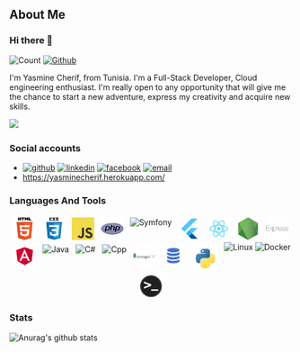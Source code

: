 ## About Me

### Hi there 👋
 ![Count](https://visitor-badge.laobi.icu/badge?page_id=CherifYasmine.CherifYasmine) [![Github](https://img.shields.io/github/followers/CherifYasmine?label=Follow&style=social)](https://github.com/CherifYasmine) 

I'm Yasmine Cherif, from Tunisia. I'm a Full-Stack Developer, Cloud engineering enthusiast. I'm really open to any opportunity that will give me the chance to start a new adventure, express my creativity and acquire new skills.

<a href="https://github.com/DenverCoder1/readme-typing-svg"><img src="https://readme-typing-svg.herokuapp.com?lines=Software+Engineering+Student;Full+Stack+Developer;UI/UX+Designer;Always%20learning%20new%20things&center=false&width=500&height=50"></a>

### Social accounts
  - [<img src='https://cdn.jsdelivr.net/npm/simple-icons@3.0.1/icons/github.svg' alt='github' height='40'>](https://github.com/CherifYasmine) [<img src='https://cdn.jsdelivr.net/npm/simple-icons@3.0.1/icons/linkedin.svg' alt='linkedin' height='40'>](https://www.linkedin.com/in/yasmine-cherif-0498b01b3/) [<img src='https://cdn.jsdelivr.net/npm/simple-icons@3.0.1/icons/facebook.svg' alt='facebook' height='40'>](https://www.facebook.com/yasmine.cherif.104)  [<img src='https://cdn.jsdelivr.net/npm/simple-icons@4.19.0/icons/messenger.svg' alt='email' height='40'>](mailto:yasmine.chirif@insat.u-carthage.tn)
  - https://yasminecherif.herokuapp.com/

### **Languages And Tools**

<p align="center">
<img src="https://raw.githubusercontent.com/github/explore/80688e429a7d4ef2fca1e82350fe8e3517d3494d/topics/html/html.png" alt="HTML5" height="40" style="vertical-align:top; margin:4px">
<img src="https://raw.githubusercontent.com/github/explore/80688e429a7d4ef2fca1e82350fe8e3517d3494d/topics/css/css.png" alt="CSS3" height="40" style="vertical-align:top; margin:4px">
<img src="https://raw.githubusercontent.com/github/explore/80688e429a7d4ef2fca1e82350fe8e3517d3494d/topics/javascript/javascript.png" alt="JS" height="40" style="vertical-align:top; margin:4px">
  <img src="https://raw.githubusercontent.com/github/explore/80688e429a7d4ef2fca1e82350fe8e3517d3494d/topics/php/php.png" alt="PHP" height="40" style="vertical-align:top; margin:4px">
   <img src="https://iconape.com/wp-content/files/ds/99775/svg/symfony.svg" alt="Symfony" height="40" style="vertical-align:top; margin:4px">
<img src="https://raw.githubusercontent.com/github/explore/80688e429a7d4ef2fca1e82350fe8e3517d3494d/topics/flutter/flutter.png" alt="Flutter" height="40" style="vertical-align:top; margin:4px">
<img src="https://raw.githubusercontent.com/github/explore/80688e429a7d4ef2fca1e82350fe8e3517d3494d/topics/react/react.png" alt="React" height="40" style="vertical-align:top; margin:4px">
<img src="https://raw.githubusercontent.com/github/explore/80688e429a7d4ef2fca1e82350fe8e3517d3494d/topics/nodejs/nodejs.png" alt="NodeJS" height="40" style="vertical-align:top; margin:4px">
<img src="https://raw.githubusercontent.com/github/explore/80688e429a7d4ef2fca1e82350fe8e3517d3494d/topics/express/express.png" alt="NodeJS" height="40" style="vertical-align:top; margin:4px">
<img src="https://raw.githubusercontent.com/github/explore/80688e429a7d4ef2fca1e82350fe8e3517d3494d/topics/angular/angular.png" alt="Angular" height="40" style="vertical-align:top; margin:4px">
<img src="https://icon-library.com/images/java-icon-png/java-icon-png-15.jpg" alt="Java" height="40" style="vertical-align:top; margin:4px">
<img src="https://iconape.com/wp-content/files/sh/51404/svg/c--4.svg" alt="C#" height="40" style="vertical-align:top; margin:4px">
<img src="https://upload.wikimedia.org/wikipedia/commons/thumb/1/18/ISO_C%2B%2B_Logo.svg/306px-ISO_C%2B%2B_Logo.svg.png" alt="Cpp" height="40" style="vertical-align:top; margin:4px">
<img src="https://raw.githubusercontent.com/github/explore/80688e429a7d4ef2fca1e82350fe8e3517d3494d/topics/mongodb/mongodb.png" alt="MongoDB" height="40" style="vertical-align:top; margin:4px">
<img src="https://raw.githubusercontent.com/github/explore/80688e429a7d4ef2fca1e82350fe8e3517d3494d/topics/sql/sql.png" alt="SQL" height="40" style="vertical-align:top; margin:4px">
 <img src="https://raw.githubusercontent.com/github/explore/80688e429a7d4ef2fca1e82350fe8e3517d3494d/topics/python/python.png" alt="Python" height="50px" width="50px" style="vertical-align:top; margin:4px">
  <img alt="Linux" width="50px" height="40px" src="https://iconape.com/wp-content/png_logo_vector/linux-tux.png"; margin:4px />
 <img alt="Docker" width="50px" height="40px" src="https://iconape.com/wp-content/files/fr/370801/svg/docker-icon-logo-icon-png-svg.png"; margin:4px />
<img alt="Terminal" width="40px" src="https://raw.githubusercontent.com/github/explore/80688e429a7d4ef2fca1e82350fe8e3517d3494d/topics/terminal/terminal.png"; margin:4px />
</p>

### **Stats**

![Anurag's github stats](https://github-readme-stats.vercel.app/api?username=CherifYasmine&show_icons=true&theme=tokyonight)

